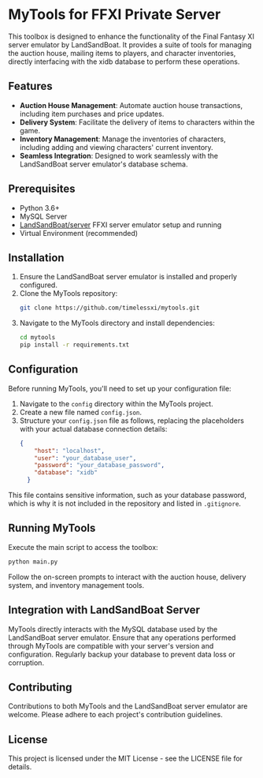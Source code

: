 
# MyTools for FFXI Private Server

This toolbox is designed to enhance the functionality of the Final Fantasy XI server emulator by LandSandBoat. It provides a suite of tools for managing the auction house, mailing items to players, and character inventories, directly interfacing with the xidb database to perform these operations.

## Features

- **Auction House Management**: Automate auction house transactions, including item purchases and price updates.
- **Delivery System**: Facilitate the delivery of items to characters within the game.
- **Inventory Management**: Manage the inventories of characters, including adding and viewing characters' current inventory.
- **Seamless Integration**: Designed to work seamlessly with the LandSandBoat server emulator's database schema.

## Prerequisites

- Python 3.6+
- MySQL Server
- [LandSandBoat/server](https://github.com/LandSandBoat/server) FFXI server emulator setup and running
- Virtual Environment (recommended)

## Installation

1. Ensure the LandSandBoat server emulator is installed and properly configured.
2. Clone the MyTools repository:
   ```bash
   git clone https://github.com/timelessxi/mytools.git
   ```
3. Navigate to the MyTools directory and install dependencies:
   ```bash
   cd mytools
   pip install -r requirements.txt
   ```

## Configuration

Before running MyTools, you'll need to set up your configuration file:

1. Navigate to the `config` directory within the MyTools project.
2. Create a new file named `config.json`.
3. Structure your `config.json` file as follows, replacing the placeholders with your actual database connection details:
   ```json
   {
       "host": "localhost",
       "user": "your_database_user",
       "password": "your_database_password",
       "database": "xidb"
     }
   ```

This file contains sensitive information, such as your database password, which is why it is not included in the repository and listed in `.gitignore`.

## Running MyTools

Execute the main script to access the toolbox:

```bash
python main.py
```

Follow the on-screen prompts to interact with the auction house, delivery system, and inventory management tools.

## Integration with LandSandBoat Server

MyTools directly interacts with the MySQL database used by the LandSandBoat server emulator. Ensure that any operations performed through MyTools are compatible with your server's version and configuration. Regularly backup your database to prevent data loss or corruption.

## Contributing

Contributions to both MyTools and the LandSandBoat server emulator are welcome. Please adhere to each project's contribution guidelines.

## License

This project is licensed under the MIT License - see the LICENSE file for details.
